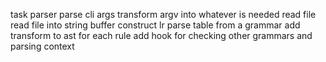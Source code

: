 
task parser
  parse cli args
    transform argv into whatever is needed
  read file
    read file into string buffer
  construct lr parse table from a grammar
    add transform to ast for each rule
    add hook for checking other grammars and parsing context
